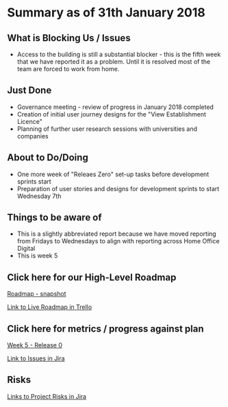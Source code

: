 # Summary as of 31th January 2018

## What is Blocking Us / Issues
* Access to the building is still a substantial blocker - this is the fifth week that we have reported it as a problem. Until it is resolved most of the team are forced to work from home.

## Just Done
* Governance meeting - review of progress in January 2018 completed
* Creation of initial user journey designs for the "View Establishment Licence"
* Planning of further user research sessions with universities and companies

## About to Do/Doing
* One more week of "Releaes Zero" set-up tasks before development sprints start
* Preparation of user stories and designs for development sprints to start Wednesday 7th 

## Things to be aware of
* This is a slightly abbreviated report because we have moved reporting from Fridays to Wednesdays to align with reporting across Home Office Digital
* This is week 5

## Click here for our High-Level Roadmap
[Roadmap - snapshot](graphs/ASLRoadMap31012018.png) 

[Link to Live Roadmap in Trello](https://trello.com/b/gDQdE01u/asl-roadmap)

## Click here for metrics / progress against plan
[Week 5 - Release 0](graphs/progress31012018.png)

[Link to Issues in Jira](https://jira.digital.homeoffice.gov.uk/secure/RapidBoard.jspa?rapidView=287)

## Risks
[Links to Project Risks in Jira](https://jira.digital.homeoffice.gov.uk/issues/?jql=labels%20%3D%20Risk%20and%20project%3D%22Animal%20Sciences%22)



